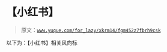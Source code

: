 # 【小红书】

> 原文：[`www.yuque.com/for_lazy/xkrm14/fgm452z7fbrh9csk`](https://www.yuque.com/for_lazy/xkrm14/fgm452z7fbrh9csk)

以下为：【小红书】相关风向标 

